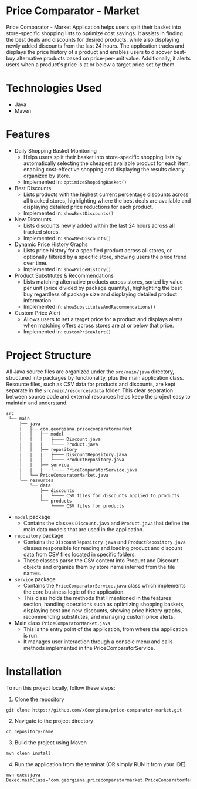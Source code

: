 # Price Comparator - Market
Price Comparator - Market Application helps users split their basket into store-specific shopping lists to optimize cost savings. It assists in finding the best deals and discounts for desired products, while also displaying newly added discounts from the last 24 hours. The application tracks and displays the price history of a product and enables users to discover best-buy alternative products based on price-per-unit value. Additionally, it alerts users when a product's price is at or below a target price set by them.


# Technologies Used
* Java
* Maven

# Features
* Daily Shopping Basket Monitoring
  - Helps users split their basket into store-specific shopping lists by automatically selecting the cheapest available product for each item, enabling cost-effective shopping and displaying the results clearly organized by store.
  - Implemented in: `optimizeShoppingBasket()`
* Best Discounts
  - Lists products with the highest current percentage discounts across all tracked stores, highlighting where the best deals are available and displaying detailed price reductions for each product. 
  - Implemented in: `showBestDiscounts()`
* New Discounts
  - Lists discounts newly added within the last 24 hours across all tracked stores.  
  - Implemented in: `showNewDiscounts()`
* Dynamic Price History Graphs
  - Lists price history for a specified product across all stores, or optionally filtered by a specific store, showing users the price trend over time.  
  - Implemented in: `showPriceHistory()`
* Product Substitutes & Recommendations
  - Lists matching alternative products across stores, sorted by value per unit (price divided by package quantity), highlighting the best buy regardless of package size and displaying detailed product information.
  - Implemented in: `showSubstitutesAndRecommendations()`
* Custom Price Alert
  - Allows users to set a target price for a product and displays alerts when matching offers across stores are at or below that price.
  - Implemented in: `customPriceAlert()`

# Project Structure
All Java source files are organized under the `src/main/java` directory, structured into packages by functionality, plus the main application class. Resource files, such as CSV data for products and discounts, are kept separate in the `src/main/resources/data` folder. This clear separation between source code and external resources helps keep the project easy to maintain and understand.

```
src
 └── main
     ├── java
     |   ├── com.georgiana.pricecomparatormarket
     |   │   ├── model
     |   |   |   ├──── Discount.java
     |   |   |   └──── Product.java 
     │   |   ├── repository
     |   |   |   ├──── DiscountRepository.java
     |   |   |   └──── ProductRepository.java 
     │   |   ├── service
     |   |   |   └──── PriceComparatorService.java
     │   └── PriceComparatorMarket.java 
     └── resources
         └── data
             ├── discounts
             |   └──── CSV files for discounts applied to products
             └── products
                 └──── CSV files for products
```
* `model` package
  - Contains the classes `Discount.java` and `Product.java` that define the main data models that are used in the application.
* `repository` package
  - Contains the `DiscountRepository.java` and `ProductRepository.java` classes responsible for reading and loading product and discount data from CSV files located in specific folders.
  - These classes parse the CSV content into Product and Discount objects and organize them by store name inferred from the file names.
* `service` package
  - Contains the `PriceComparatorService.java` class which implements the core business logic of the application.
  - This class holds the methods that I mentioned in the features section, handling operations such as optimizing shopping baskets, displaying best and new discounts, showing price history graphs, recommending substitutes, and managing custom price alerts.
* Main class `PriceComparatorMarket.java`
  - This is the entry point of the application, from where the application is run.
  - It manages user interaction through a console menu and calls methods implemented in the PriceComparatorService.

# Installation

To run this project locally, follow these steps:

1. Clone the repository
```
git clone https://github.com/xGeorgiana/price-comparator-market.git
```
2. Navigate to the project directory
```
cd repository-name
```
3. Build the project using Maven
```
mvn clean install
```
4. Run the application from the terminat (OR simply RUN it from your IDE)
```
mvn exec:java -Dexec.mainClass="com.georgiana.pricecomparatormarket.PriceComparatorMarket"
```
